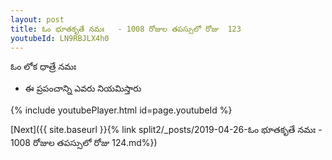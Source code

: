 ```yaml
---
layout: post
title: ఓం భూతకృతే నమః   - 1008 రోజుల తపస్సులో రోజు  123
youtubeId: LN9RBJLX4h0
---
```

 
 
 ఓం లోక ధాత్రే నమః  
 
 -  ఈ ప్రపంచాన్ని ఎవరు నియమిస్తారు 
 
  
 
  
 
 
 
 
 
 


{% include youtubePlayer.html id=page.youtubeId %}
 
[Next]({{ site.baseurl }}{% link  split2/_posts/2019-04-26-ఓం భూతకృతే నమః   - 1008 రోజుల తపస్సులో రోజు  124.md%})
 

